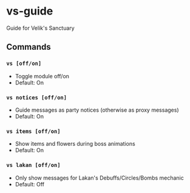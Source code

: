 # vs-guide
Guide for Velik's Sanctuary

## Commands
### `vs [off/on]`
- Toggle module off/on
- Default: On

### `vs notices [off/on]`
- Guide messages as party notices (otherwise as proxy messages)
- Default: On

### `vs items [off/on]`
- Show items and flowers during boss animations
- Default: On

### `vs lakan [off/on]`
- Only show messages for Lakan's Debuffs/Circles/Bombs mechanic
- Default: Off
